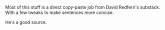 Most of this stuff is a direct copy-paste job from David Redfern's substack. With a few tweaks to make sentences more concise.

He's a good source.
